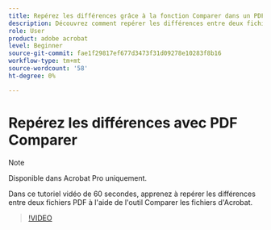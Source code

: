 ```yaml
---
title: Repérez les différences grâce à la fonction Comparer dans un PDF
description: Découvrez comment repérer les différences entre deux fichiers de PDF à l’aide de l’outil Comparer les fichiers dans Acrobat
role: User
product: adobe acrobat
level: Beginner
source-git-commit: fae1f29817ef677d3473f31d09278e10283f8b16
workflow-type: tm+mt
source-wordcount: '58'
ht-degree: 0%

---
```


# Repérez les différences avec PDF Comparer

>[!NOTE]
>
>Disponible dans Acrobat Pro uniquement.

Dans ce tutoriel vidéo de 60 secondes, apprenez à repérer les différences entre deux fichiers PDF à l&#39;aide de l&#39;outil Comparer les fichiers d&#39;Acrobat.

>[!VIDEO](https://video.tv.adobe.com/v/3409905?quality=12&learn=on&hidetitle=true)
